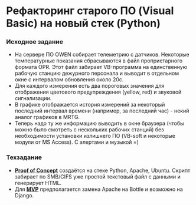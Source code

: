 # Рефакторинг старого ПО (Visual Basic) на новый стек (Python) #
### Исходное задание ###
- На сервере ПО OWEN собирает телеметрию с датчиков. Некоторые температурные
показания сбрасываются в файл проприетарного формата OPR. Этот файл забирает
VB-программа на единственную рабочую станцию дежурного персонала и выводит в
отдельном окне с интервалом обновления около 20с.    
- Для каждого измерения есть два пороговых значения для отображения цветового
предупреждения (yellow, red) и звуковой сигнализации.    
- В графике отображается история измерений за некоторый последний интервал времени
(например, за последний час) - некий аналог графиков в MRTG.    
- Теперь надо ту же информацию выводить в окне браузера (чтобы можно было смотреть
с нескольких рабочих станций) без необходимости установки излишнего ПО (VB-soft
и некоторые модули от MS Access). С алертами и музыкой =)    
### Техзадание ###
- [**Proof of Concept**](https://github.com/wildfielded/pet-owen/tree/master/PoC)
создаётся на стеке Python, Apache, Ubuntu. Скрипт забирает по SMB/CIFS уже простой
текстовый файл с данными и генерирует HTML.    
- Для [**MVP**](https://github.com/wildfielded/pet-owen/tree/MVP) предполагается
замена Apache на Bottle и возможно на Django.    
